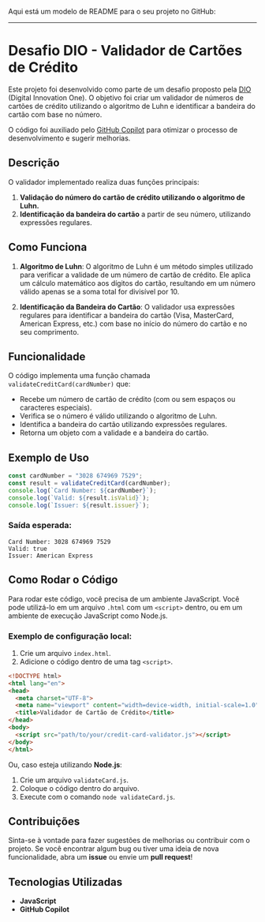Aqui está um modelo de README para o seu projeto no GitHub:

---

# Desafio DIO - Validador de Cartões de Crédito

Este projeto foi desenvolvido como parte de um desafio proposto pela [DIO](https://www.dio.me/) (Digital Innovation One). O objetivo foi criar um validador de números de cartões de crédito utilizando o algoritmo de Luhn e identificar a bandeira do cartão com base no número.

O código foi auxiliado pelo [GitHub Copilot](https://copilot.github.com/) para otimizar o processo de desenvolvimento e sugerir melhorias.

## Descrição

O validador implementado realiza duas funções principais:

1. **Validação do número do cartão de crédito utilizando o algoritmo de Luhn.**
2. **Identificação da bandeira do cartão** a partir de seu número, utilizando expressões regulares.

## Como Funciona

1. **Algoritmo de Luhn**: O algoritmo de Luhn é um método simples utilizado para verificar a validade de um número de cartão de crédito. Ele aplica um cálculo matemático aos dígitos do cartão, resultando em um número válido apenas se a soma total for divisível por 10.
   
2. **Identificação da Bandeira do Cartão**: O validador usa expressões regulares para identificar a bandeira do cartão (Visa, MasterCard, American Express, etc.) com base no início do número do cartão e no seu comprimento.

## Funcionalidade

O código implementa uma função chamada `validateCreditCard(cardNumber)` que:

- Recebe um número de cartão de crédito (com ou sem espaços ou caracteres especiais).
- Verifica se o número é válido utilizando o algoritmo de Luhn.
- Identifica a bandeira do cartão utilizando expressões regulares.
- Retorna um objeto com a validade e a bandeira do cartão.

## Exemplo de Uso

```javascript
const cardNumber = "3028 674969 7529";
const result = validateCreditCard(cardNumber);
console.log(`Card Number: ${cardNumber}`);
console.log(`Valid: ${result.isValid}`);
console.log(`Issuer: ${result.issuer}`);
```

### Saída esperada:
```
Card Number: 3028 674969 7529
Valid: true
Issuer: American Express
```

## Como Rodar o Código

Para rodar este código, você precisa de um ambiente JavaScript. Você pode utilizá-lo em um arquivo `.html` com um `<script>` dentro, ou em um ambiente de execução JavaScript como Node.js.

### Exemplo de configuração local:
1. Crie um arquivo `index.html`.
2. Adicione o código dentro de uma tag `<script>`.

```html
<!DOCTYPE html>
<html lang="en">
<head>
  <meta charset="UTF-8">
  <meta name="viewport" content="width=device-width, initial-scale=1.0">
  <title>Validador de Cartão de Crédito</title>
</head>
<body>
  <script src="path/to/your/credit-card-validator.js"></script>
</body>
</html>
```

Ou, caso esteja utilizando **Node.js**:
1. Crie um arquivo `validateCard.js`.
2. Coloque o código dentro do arquivo.
3. Execute com o comando `node validateCard.js`.

## Contribuições

Sinta-se à vontade para fazer sugestões de melhorias ou contribuir com o projeto. Se você encontrar algum bug ou tiver uma ideia de nova funcionalidade, abra um **issue** ou envie um **pull request**!

## Tecnologias Utilizadas

- **JavaScript**
- **GitHub Copilot** 

